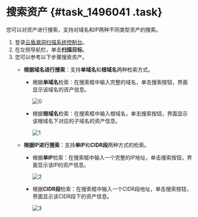 # 搜索资产 {#task_1496041 .task}

您可以对资产进行搜索，支持对域名和IP两种不同类型资产的搜索。

1.  登录[云盾漏洞扫描系统控制台](https://yundun.console.aliyun.com/?p=avds)。
2.  在左侧导航栏，单击**扫描目标**。
3.  您可以参考以下步骤搜索资产。 
    -   **根据域名进行搜索**：支持**单域名**和**根域名**两种检索方式。
        -   根据**单域名**检索：在搜索框中输入完整的域名，单击搜索按钮，界面显示该域名的资产信息。

            ![0](images/54256_zh-CN.gif)

        -   根据**根域名**检索：在搜索框中输入根域名，单击搜索按钮，界面显示该根域名下对应的子域名的资产信息。

            ![1](images/54257_zh-CN.gif)

    -   **根据IP进行搜索**：支持**单IP**和**CIDR段**两种方式的检索。
        -   根据**单IP**检索：在搜索框中输入一个完整的IP地址，单击搜索按钮，界面显示该IP的资产信息。

            ![2](images/54258_zh-CN.gif)

        -   根据**CIDR段**检索：在搜索框中输入一个CIDR段地址，单击搜索按钮，界面显示该CIDR段下的资产信息。

            ![3](images/54259_zh-CN.gif)


